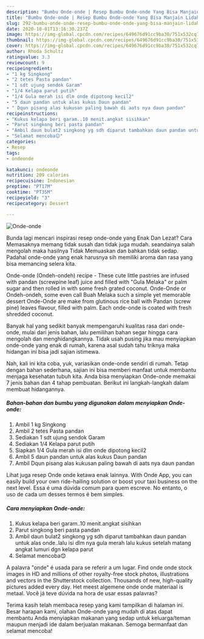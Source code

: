 ```yaml
---
description: "Bumbu Onde-onde | Resep Bumbu Onde-onde Yang Bisa Manjain Lidah"
title: "Bumbu Onde-onde | Resep Bumbu Onde-onde Yang Bisa Manjain Lidah"
slug: 292-bumbu-onde-onde-resep-bumbu-onde-onde-yang-bisa-manjain-lidah
date: 2020-10-01T13:16:30.237Z
image: https://img-global.cpcdn.com/recipes/649676d91cc9ba30/751x532cq70/onde-onde-foto-resep-utama.jpg
thumbnail: https://img-global.cpcdn.com/recipes/649676d91cc9ba30/751x532cq70/onde-onde-foto-resep-utama.jpg
cover: https://img-global.cpcdn.com/recipes/649676d91cc9ba30/751x532cq70/onde-onde-foto-resep-utama.jpg
author: Rhoda Schultz
ratingvalue: 3.3
reviewcount: 9
recipeingredient:
- "1 kg Singkong"
- "2 tetes Pasta pandan"
- "1 sdt ujung sendok Garam"
- "1/4 Kelapa parut putih"
- "1/4 Gula merah isi dlm onde dipotong kecil2"
- "5 daun pandan untuk alas kukus Daun pandan"
- " Dqun pisang alas kukusan paling bawah di aats nya daun pandan"
recipeinstructions:
- "Kukus kelapa beri garam..10 menit.angkat sisihkan"
- "Parut singkong beri pasta pandan"
- "Ambil daun bulat2 singkong yg sdh diparut tambahkan daun pandan untuk alas onde..lalu isi dlm nya gula merah lalu kukus setelah matang angkat lumuri dgn kelapa parut"
- "Selamat mencoba😊"
categories:
- Resep
tags:
- ondeonde

katakunci: ondeonde 
nutrition: 209 calories
recipecuisine: Indonesian
preptime: "PT17M"
cooktime: "PT35M"
recipeyield: "3"
recipecategory: Dessert

---
```



![Onde-onde](https://img-global.cpcdn.com/recipes/649676d91cc9ba30/751x532cq70/onde-onde-foto-resep-utama.jpg)

Bunda lagi mencari inspirasi resep onde-onde yang Enak Dan Lezat? Cara Memasaknya memang tidak susah dan tidak juga mudah. seandainya salah mengolah maka hasilnya Tidak Memuaskan dan bahkan tidak sedap. Padahal onde-onde yang enak harusnya sih memiliki aroma dan rasa yang bisa memancing selera kita.

Onde-onde (Ondeh-ondeh) recipe - These cute little pastries are infused with pandan (screwpine leaf) juice and filled with &#34;Gula Melaka&#34; or palm sugar and then rolled in with some fresh grated coconut. Onde-Onde or Ondeh-ondeh, some even call Buah Melaka such a simple yet memorable dessert Onde-Onde are make from glutinous rice ball with Pandan (screw pine) leaves flavour, filled with palm. Each onde-onde is coated with fresh shredded coconut.

Banyak hal yang sedikit banyak mempengaruhi kualitas rasa dari onde-onde, mulai dari jenis bahan, lalu pemilihan bahan segar hingga cara mengolah dan menghidangkannya. Tidak usah pusing jika mau menyiapkan onde-onde yang enak di rumah, karena asal sudah tahu triknya maka hidangan ini bisa jadi sajian istimewa.


Nah, kali ini kita coba, yuk, variasikan onde-onde sendiri di rumah. Tetap dengan bahan sederhana, sajian ini bisa memberi manfaat untuk membantu menjaga kesehatan tubuh kita. Anda bisa menyiapkan Onde-onde memakai 7 jenis bahan dan 4 tahap pembuatan. Berikut ini langkah-langkah dalam membuat hidangannya.

<!--inarticleads1-->

##### Bahan-bahan dan bumbu yang digunakan dalam menyiapkan Onde-onde:

1. Ambil 1 kg Singkong
1. Ambil 2 tetes Pasta pandan
1. Sediakan 1 sdt ujung sendok Garam
1. Sediakan 1/4 Kelapa parut putih
1. Siapkan 1/4 Gula merah isi dlm onde dipotong kecil2
1. Ambil 5 daun pandan untuk alas kukus Daun pandan
1. Ambil  Dqun pisang alas kukusan paling bawah di aats nya daun pandan


Lihat juga resep Onde onde ketawa enak lainnya. With Onde App, you can easily build your own ride-hailing solution or boost your taxi business on the next level. Essa é uma dúvida comum para quem escreve. No entanto, o uso de cada um desses termos é bem simples. 

<!--inarticleads2-->

##### Cara menyiapkan Onde-onde:

1. Kukus kelapa beri garam..10 menit.angkat sisihkan
1. Parut singkong beri pasta pandan
1. Ambil daun bulat2 singkong yg sdh diparut tambahkan daun pandan untuk alas onde..lalu isi dlm nya gula merah lalu kukus setelah matang angkat lumuri dgn kelapa parut
1. Selamat mencoba😊


A palavra &#34;onde&#34; é usada para se referir a um lugar. Find onde onde stock images in HD and millions of other royalty-free stock photos, illustrations and vectors in the Shutterstock collection. Thousands of new, high-quality pictures added every day. Het meest algemene onde onde materiaal is metaal. Você já teve dúvida na hora de usar essas palavras? 

Terima kasih telah membaca resep yang kami tampilkan di halaman ini. Besar harapan kami, olahan Onde-onde yang mudah di atas dapat membantu Anda menyiapkan makanan yang sedap untuk keluarga/teman maupun menjadi ide dalam berjualan makanan. Semoga bermanfaat dan selamat mencoba!
